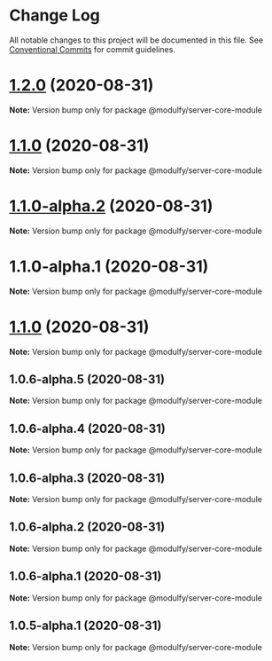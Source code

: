 # Change Log

All notable changes to this project will be documented in this file.
See [Conventional Commits](https://conventionalcommits.org) for commit guidelines.

# [1.2.0](https://github.com/jmrapp1/Modulfy/compare/@modulfy/server-core-module@1.1.0-alpha.2...@modulfy/server-core-module@1.2.0) (2020-08-31)

**Note:** Version bump only for package @modulfy/server-core-module





# [1.1.0](https://github.com/jmrapp1/Modulfy/compare/@modulfy/server-core-module@1.1.0-alpha.2...@modulfy/server-core-module@1.1.0) (2020-08-31)

**Note:** Version bump only for package @modulfy/server-core-module





# [1.1.0-alpha.2](https://github.com/jmrapp1/Modulfy/compare/@modulfy/server-core-module@1.1.0...@modulfy/server-core-module@1.1.0-alpha.2) (2020-08-31)

**Note:** Version bump only for package @modulfy/server-core-module





# 1.1.0-alpha.1 (2020-08-31)

**Note:** Version bump only for package @modulfy/server-core-module





# [1.1.0](https://github.com/jmrapp1/Modulfy/compare/@modulfy/server-core-module@1.0.6-alpha.5...@modulfy/server-core-module@1.1.0) (2020-08-31)

**Note:** Version bump only for package @modulfy/server-core-module





## 1.0.6-alpha.5 (2020-08-31)

**Note:** Version bump only for package @modulfy/server-core-module





## 1.0.6-alpha.4 (2020-08-31)

**Note:** Version bump only for package @modulfy/server-core-module





## 1.0.6-alpha.3 (2020-08-31)

**Note:** Version bump only for package @modulfy/server-core-module





## 1.0.6-alpha.2 (2020-08-31)

**Note:** Version bump only for package @modulfy/server-core-module





## 1.0.6-alpha.1 (2020-08-31)

**Note:** Version bump only for package @modulfy/server-core-module





## 1.0.5-alpha.1 (2020-08-31)

**Note:** Version bump only for package @modulfy/server-core-module
